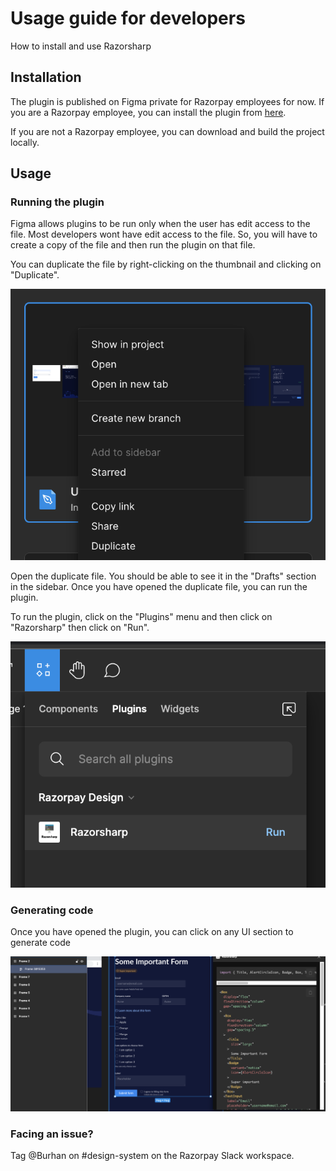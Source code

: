 # Usage guide for developers

How to install and use Razorsharp

## Installation

The plugin is published on Figma private for Razorpay employees for now. If you are a Razorpay employee, you can install the plugin from [here](https://www.figma.com/community/plugin/1200806396995792369/Razorsharp).

If you are not a Razorpay employee, you can download and build the project locally.

## Usage

### Running the plugin

Figma allows plugins to be run only when the user has edit access to the file. Most developers wont have edit access to the file. So, you will have to create a copy of the file and then run the plugin on that file.

You can duplicate the file by right-clicking on the thumbnail and clicking on "Duplicate".

![right click on the thumbnail and click duplicate](./images/usage-duplicate.png)

Open the duplicate file. You should be able to see it in the "Drafts" section in the sidebar. Once you have opened the duplicate file, you can run the plugin.

To run the plugin, click on the "Plugins" menu and then click on "Razorsharp" then click on "Run".

![click on the "Plugins" menu and then click on "Razorsharp"](./images/usage-plugins-menu.png)

### Generating code

Once you have opened the plugin, you can click on any UI section to generate code

![click on a UI section to generate code](./images/usage-running-the-plugin.png)

### Facing an issue?

Tag @Burhan on #design-system on the Razorpay Slack workspace.
